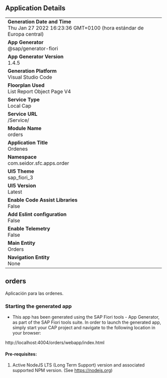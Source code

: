## Application Details
|               |
| ------------- |
|**Generation Date and Time**<br>Thu Jan 27 2022 16:23:36 GMT+0100 (hora estándar de Europa central)|
|**App Generator**<br>@sap/generator-fiori|
|**App Generator Version**<br>1.4.5|
|**Generation Platform**<br>Visual Studio Code|
|**Floorplan Used**<br>List Report Object Page V4|
|**Service Type**<br>Local Cap|
|**Service URL**<br>/Service/
|**Module Name**<br>orders|
|**Application Title**<br>Ordenes|
|**Namespace**<br>com.seidor.sfc.apps.order|
|**UI5 Theme**<br>sap_fiori_3|
|**UI5 Version**<br>Latest|
|**Enable Code Assist Libraries**<br>False|
|**Add Eslint configuration**<br>False|
|**Enable Telemetry**<br>False|
|**Main Entity**<br>Orders|
|**Navigation Entity**<br>None|

## orders

Aplicación para las ordenes.

### Starting the generated app

-   This app has been generated using the SAP Fiori tools - App Generator, as part of the SAP Fiori tools suite.  In order to launch the generated app, simply start your CAP project and navigate to the following location in your browser:

http://localhost:4004/orders/webapp/index.html

#### Pre-requisites:

1. Active NodeJS LTS (Long Term Support) version and associated supported NPM version.  (See https://nodejs.org)



